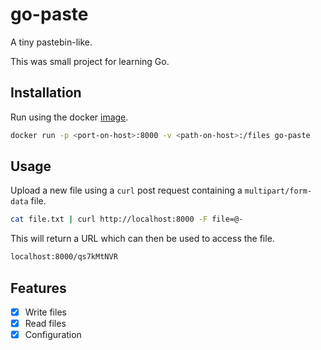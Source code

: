 # go-paste

A tiny pastebin-like.

This was small project for learning Go.

## Installation

Run using the docker [image](https://).

```bash
docker run -p <port-on-host>:8000 -v <path-on-host>:/files go-paste
```

## Usage

Upload a new file using a `curl` post request containing a `multipart/form-data` file.

```bash
cat file.txt | curl http://localhost:8000 -F file=@-
```

This will return a URL which can then be used to access the file.

```bash
localhost:8000/qs7kMtNVR
```

## Features

- [x] Write files
- [x] Read files
- [x] Configuration
